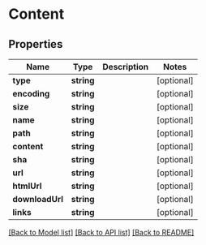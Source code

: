 # Content

## Properties
Name | Type | Description | Notes
------------ | ------------- | ------------- | -------------
**type** | **string** |  | [optional] 
**encoding** | **string** |  | [optional] 
**size** | **string** |  | [optional] 
**name** | **string** |  | [optional] 
**path** | **string** |  | [optional] 
**content** | **string** |  | [optional] 
**sha** | **string** |  | [optional] 
**url** | **string** |  | [optional] 
**htmlUrl** | **string** |  | [optional] 
**downloadUrl** | **string** |  | [optional] 
**links** | **string** |  | [optional] 

[[Back to Model list]](../../README.md#documentation-for-models) [[Back to API list]](../../README.md#documentation-for-api-endpoints) [[Back to README]](../../README.md)



